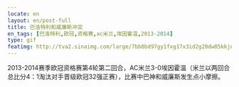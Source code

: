 ```yaml
---
locate: en
layout: en/post-full
title: 巴洛特利和威廉斯冲突
en_tags: [巴洛特利,欧冠,资格赛,ac米兰,埃因霍温,2013-2014]
type: gif
featimg: http://tva2.sinaimg.com/large/7bb8bd97gy1fxg17x3id2g20dw05kkjn.gif
---
```

2013-2014赛季欧冠资格赛第4轮第二回合，AC米兰3-0埃因霍温（米兰以两回合总比分4：1淘汰对手晋级欧冠32强正赛），比赛中巴神和威廉斯发生点小摩擦。
